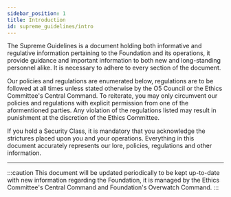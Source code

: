 ```yaml
---
sidebar_position: 1
title: Introduction
id: supreme_guidelines/intro
---
```


The Supreme Guidelines is a document holding both informative and regulative information pertaining to the Foundation and its operations, it provide guidance and important information to both new and long-standing personnel alike. It is necessary to adhere to every section of the document. 

Our policies and regulations are enumerated below, regulations are to be followed at all times unless stated otherwise by the O5 Council or the Ethics Committee's Central Command. To reiterate, you may only circumvent our policies and regulations with explicit permission from one of the aformentioned parties. Any violation of the regulations listed may result in punishment at the discretion of the Ethics Committee.

If you hold a Security Class, it is mandatory that you acknowledge the strictures placed upon you and your operations. Everything in this document accurately represents our lore, policies, regulations and other information.

---

:::caution
This document will be updated periodically to be kept up-to-date with new information regarding the Foundation, it is managed by the Ethics Committee's Central Command and Foundation's Overwatch Command.
:::